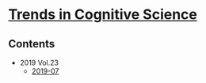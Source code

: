 <!--
Filename: 	note.md
Project: 	/Users/shume/Developer/abst/TrendsCognSci
Author: 	shumez <https://github.com/shumez>
Created: 	2019-06-21 21:13:9
Modified: 	2019-06-22 14:21:55
-----
Copyright (c) 2019 shumez
-->

# [Trends in Cognitive Science][TrendsCogniSci]

## Contents

- 2019 Vol.23
    - [2019-07][2019-07]




##
[TrendsCogniSci]: https://www.cell.com/trends/cognitive-sciences/archive

<!-- toc -->

<!-- ref -->
[2019-07]: 2019-07.md

<!-- fig -->

<!-- term -->

<style type="text/css">
	img{width: 51%; float: right;}
</style>